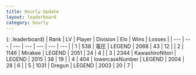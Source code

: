 ```yaml
---
title: Hourly Update
layout: leaderboard
category: hourly
---
```


{: .leaderboard}
| Rank | LV | Player | Division | Elo | Wins | Losses |
| --- | --- | --- | --- | --- | --- | --- |
| <span data-change="0">1</span> | 538 | <span title="ID: 407707">電圧</span> | LEGEND | <span data-change="0">2068</span> | <span data-change="0">43</span> | <span data-change="0">12</span> |
| <span data-change="0">2</span> | 1146 | <span title="ID: 416373">Mirakee</span> | LEGEND | <span data-change="7">2051</span> | <span data-change="1">24</span> | <span data-change="0">4</span> |
| <span data-change="0">3</span> | 2344 | <span title="ID: 164871">KawashiroNitori</span> | LEGEND | <span data-change="0">2015</span> | <span data-change="0">38</span> | <span data-change="0">19</span> |
| <span data-change="3">4</span> | 404 | <span title="ID: 434007">lowercaseNumber</span> | LEGEND | <span data-change="22">2004</span> | <span data-change="2">28</span> | <span data-change="0">6</span> |
| <span data-change="-1">5</span> | 1031 | <span title="ID: 337810">Dregun</span> | LEGEND | <span data-change="0">2003</span> | <span data-change="0">20</span> | <span data-change="0">7</span> |